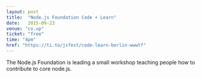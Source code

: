 ```yaml
---
layout: post
title:  "Node.js Foundation Code + Learn"
date:   2015-09-23
venue: "co.up"
ticket: "free"
time: "4pm"
href: "https://ti.to/jsfest/code-learn-berlin-wwwtf"
---
```

The Node.js Foundation is leading a small workshop teaching people how to contribute to core node.js.
